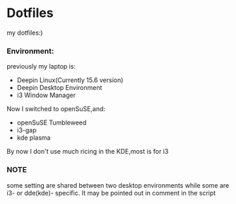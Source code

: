 # Dotfiles
my dotfiles:)

### Environment:

previously my laptop is:

- Deepin Linux(Currently 15.6 version)
- Deepin Desktop Environment
- i3 Window Manager

Now I switched to openSuSE,and:

- openSuSE Tumbleweed
- i3-gap
- kde plasma

By now I don't use much ricing in the KDE,most is for i3

### NOTE

some setting are shared between two desktop environments while some are i3- or dde(kde)- specific.
It may be pointed out in comment in the script
